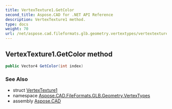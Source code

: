 ```yaml
---
title: VertexTexture1.GetColor
second_title: Aspose.CAD for .NET API Reference
description: VertexTexture1 method. 
type: docs
weight: 70
url: /net/aspose.cad.fileformats.glb.geometry.vertextypes/vertextexture1/getcolor/
---
```

## VertexTexture1.GetColor method

```csharp
public Vector4 GetColor(int index)
```

### See Also

* struct [VertexTexture1](../)
* namespace [Aspose.CAD.FileFormats.GLB.Geometry.VertexTypes](../../vertextexture1/)
* assembly [Aspose.CAD](../../../)


